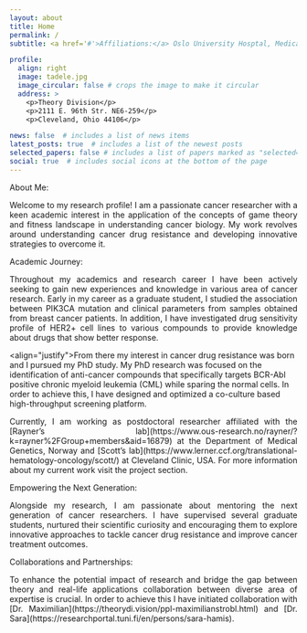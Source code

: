 ```yaml
---
layout: about
title: Home
permalink: /
subtitle: <a href='#'>Affiliations:</a> Oslo University Hosptal, Medical Genetics, Norway.<br>&emsp;&emsp;&emsp;&emsp;&emsp;Cleveland Clinic, Theory Division, USA.

profile:
  align: right
  image: tadele.jpg
  image_circular: false # crops the image to make it circular
  address: >
    <p>Theory Division</p>
    <p>2111 E. 96th Str. NE6-259</p>
    <p>Cleveland, Ohio 44106</p>

news: false  # includes a list of news items
latest_posts: true  # includes a list of the newest posts
selected_papers: false # includes a list of papers marked as "selected={true}"
social: true  # includes social icons at the bottom of the page
---
```


<span class="font-weight-bold">About Me:</span><br>
<p align="justify">Welcome to my research profile! I am a passionate cancer researcher with a keen academic interest in the application of the concepts of game theory and fitness landscape in understanding cancer biology. My work revolves around understanding cancer drug resistance and developing innovative strategies to overcome it.</p>  

<span class="font-weight-bold">Academic Journey:</span><br>
<p align="justify">Throughout my academics and research career I have been actively seeking to gain new experiences and knowledge in various area of cancer research. Early in my career as a graduate student, I studied the association between PIK3CA mutation and clinical parameters from samples obtained from breast cancer patients. In addition, I have investigated drug sensitivity profile of HER2+ cell lines to various compounds to provide knowledge about drugs that show better response.</p> 

<align="justify">From there my interest in cancer drug resistance was born and I pursued my PhD study. My PhD research was focused on the identification of anti-cancer compounds that specifically targets BCR-Abl positive chronic myeloid leukemia (CML) while sparing the normal cells. In order to achieve this, I have designed and optimized a co-culture based high-throughput screening platform.</align>

<p align="justify">Currently, I am working as postdoctoral researcher affiliated with the [Rayner’s lab](https://www.ous-research.no/rayner/?k=rayner%2FGroup+members&aid=16879) at the Department of Medical Genetics, Norway and [Scott’s lab](https://www.lerner.ccf.org/translational-hematology-oncology/scott/) at Cleveland Clinic, USA. For more information about my current work visit the project section.</p>

<span class="font-weight-bold">Empowering the Next Generation:</span><br>
<p align="justify">Alongside my research, I am passionate about mentoring the next generation of cancer researchers. I have supervised several graduate students, nurtured their scientific curiosity and encouraging them to explore innovative approaches to tackle cancer drug resistance and improve cancer treatment outcomes.</p> 

<span class="font-weight-bold">Collaborations and Partnerships:</span><br>
<p align="justify">To enhance the potential impact of research and bridge the gap between theory and real-life applications collaboration between diverse area of expertise is crucial. In order to achieve this I have initiated collaboration with [Dr. Maximilian](https://theorydi.vision/ppl-maximilianstrobl.html) and [Dr. Sara](https://researchportal.tuni.fi/en/persons/sara-hamis).</p> 
